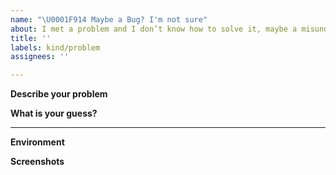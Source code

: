 ```yaml
---
name: "\U0001F914 Maybe a Bug? I'm not sure"
about: I met a problem and I don’t know how to solve it, maybe a misunderstanding?
title: ''
labels: kind/problem
assignees: ''

---
```


**Describe your problem**
<!-- A clear and concise description of what the bug is. -->

**What is your guess?**
<!-- Do you have a guess where the problem could be? -->

---

<!-- Optional, but really help us locate the problem faster -->

**Environment**
<!-- Run `jina --version-full` and copy paste the output here -->

**Screenshots**
<!-- If applicable, add screenshots to help explain your problem. -->
